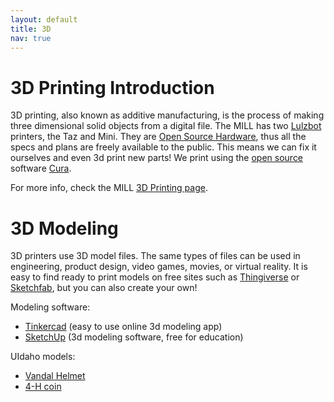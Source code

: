 ```yaml
---
layout: default
title: 3D
nav: true
---
```


# 3D Printing Introduction

3D printing, also known as additive manufacturing, is the process of making three dimensional solid objects from a digital file.
The MILL has two [Lulzbot](https://www.lulzbot.com) printers, the Taz and Mini.
They are [Open Source Hardware](https://en.wikipedia.org/wiki/Open-source_hardware), thus all the specs and plans are freely available to the public. 
This means we can fix it ourselves and even 3d print new parts! 
We print using the [open source](https://en.wikipedia.org/wiki/Open-source_software) software [Cura](https://www.lulzbot.com/cura).

For more info, check the MILL [3D Printing page](http://mill.lib.uidaho.edu/index.php/tools/3dprinting/).

# 3D Modeling

3D printers use 3D model files. 
The same types of files can be used in engineering, product design, video games, movies, or virtual reality.
It is easy to find ready to print models on free sites such as [Thingiverse](https://www.thingiverse.com/) or [Sketchfab](https://sketchfab.com/models/categories/cultural-heritage-history), but you can also create your own!

Modeling software:

- [Tinkercad](https://www.tinkercad.com/) (easy to use online 3d modeling app)
- [SketchUp](http://www.sketchup.com/) (3d modeling software, free for education)

UIdaho models:

- [Vandal Helmet](https://www.thingiverse.com/thing:2358903)
- [4-H coin](http://www.lib.uidaho.edu/services/workshops/resources/4hcoin2017.stl)
